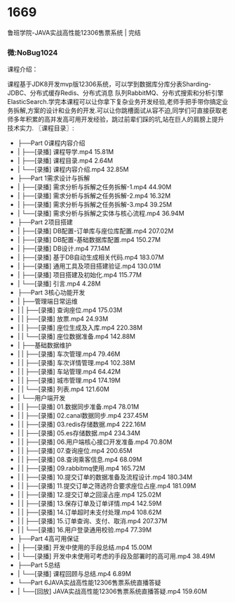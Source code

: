 # 1669
鲁班学院-JAVA实战高性能12306售票系统 | 完结

### 微:NoBug1024 


课程介绍：

课程基于JDK8开发mvp版12306系统，可以学到数据库分库分表Sharding-JDBC、分布式缓存Redis、分布式消息 队列RabbitMQ、分布式搜索和分析引擎ElasticSearch.学完本课程可以让你拿下复杂业务开发经验,老师手把手带你搞定业务拆解,方案的设计和业务的开发.可以让你跳槽面试从容不迫,同学们可直接获取老师多年积累的高并发高可用开发经验，跳过前辈们踩的坑,站在巨人的肩膀上提升技术实力.
〖课程目录〗:

- ├──Part 0课程内容介绍  
- |   ├──[录播] 课程导学.mp4  15.81M
- |   ├──[录播] 课程目录.mp4  2.64M
- |   └──[录播] 课程内容介绍.mp4  32.85M
- ├──Part 1需求设计与拆解  
- |   ├──[录播] 需求分析与拆解之任务拆解-1.mp4  44.90M
- |   ├──[录播] 需求分析与拆解之任务拆解-2.mp4  16.32M
- |   ├──[录播] 需求分析与拆解之任务拆解-3.mp4  39.25M
- |   └──[录播] 需求分析与拆解之实体与核心流程.mp4  36.94M
- ├──Part 2项目搭建  
- |   ├──[录播] DB配置-订单库与座位库配置.mp4  207.02M
- |   ├──[录播] DB配置-基础数据库配置.mp4  150.27M
- |   ├──[录播] DB设计.mp4  77.14M
- |   ├──[录播] 基于DB自动生成相关代码.mp4  183.07M
- |   ├──[录播] 通用工具及项目搭建验证.mp4  130.01M
- |   ├──[录播] 项目搭建及初始化.mp4  115.77M
- |   └──[录播] 引言.mp4  4.28M
- ├──Part 3核心功能开发  
- |   ├──管理端日常运维  
- |   |   ├──[录播] 查询座位.mp4  175.03M
- |   |   ├──[录播] 放票.mp4  24.93M
- |   |   ├──[录播] 座位生成及入库.mp4  220.38M
- |   |   └──[录播] 座位数据准备.mp4  142.88M
- |   ├──基础数据维护  
- |   |   ├──[录播] 车次管理.mp4  79.46M
- |   |   ├──[录播] 车次详情管理.mp4  102.38M
- |   |   ├──[录播] 车站管理.mp4  64.42M
- |   |   ├──[录播] 城市管理.mp4  174.19M
- |   |   └──[录播] 列表.mp4  121.60M
- |   └──用户端开发  
- |   |   ├──[录播] 01.数据同步准备.mp4  78.01M
- |   |   ├──[录播] 02.canal数据同步.mp4  237.45M
- |   |   ├──[录播] 03.redis存储数据.mp4  222.16M
- |   |   ├──[录播] 05.es存储数据.mp4  234.34M
- |   |   ├──[录播] 06.用户端核心接口开发准备.mp4  70.80M
- |   |   ├──[录播] 07.查询座位.mp4  200.65M
- |   |   ├──[录播] 08.查询乘客信息.mp4  68.09M
- |   |   ├──[录播] 09.rabbitmq使用.mp4  165.72M
- |   |   ├──[录播] 10.提交订单的数据准备及流程设计.mp4  180.34M
- |   |   ├──[录播] 11.提交订单之筛选符合要求座位占座.mp4  181.09M
- |   |   ├──[录播] 12.提交订单之回滚占座.mp4  125.02M
- |   |   ├──[录播] 13.保存订单及订单详情.mp4  142.59M
- |   |   ├──[录播] 14.订单超时未支付处理.mp4  108.62M
- |   |   ├──[录播] 15.订单查询、支付、取消.mp4  207.37M
- |   |   └──[录播] 16.用户登录通用校验.mp4  77.39M
- ├──Part 4高可用保证  
- |   ├──[录播] 开发中使用的手段总结.mp4  15.00M
- |   └──[录播] 开发中未使用可考虑的手段及部署时的高可用.mp4  38.49M
- ├──Part 5总结  
- |   └──[录播] 课程回顾与总结.mp4  6.89M
- └──Part 6JAVA实战高性能12306售票系统直播答疑  
- |   └──[回放] JAVA实战高性能12306售票系统直播答疑.mp4  159.60M
